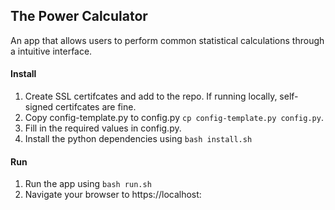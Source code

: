 ## The Power Calculator
An app that allows users to perform common statistical calculations through a intuitive interface.

#### Install
1. Create SSL certifcates and add to the repo. If running locally, self-signed certifcates are fine.
2. Copy config-template.py to config.py `cp config-template.py config.py`.
3. Fill in the required values in config.py.
4. Install the python dependencies using `bash install.sh`

#### Run
1. Run the app using `bash run.sh`
2. Navigate your browser to https://localhost:<port you specified in config.py>
